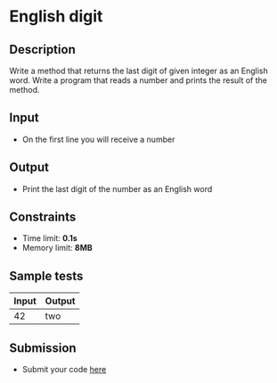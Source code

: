 # English digit

## Description
Write a method that returns the last digit of given integer as an English word.
Write a program that reads a number and prints the result of the method.

## Input
- On the first line you will receive a number

## Output
- Print the last digit of the number as an English word

## Constraints
- Time limit: **0.1s**
- Memory limit: **8MB**

## Sample tests

| Input  | Output |
|:-------|:-------|
| 42     | two    |

## Submission
- Submit your code [here](http://bgcoder.com/Contests/Compete/Index/317#2)
